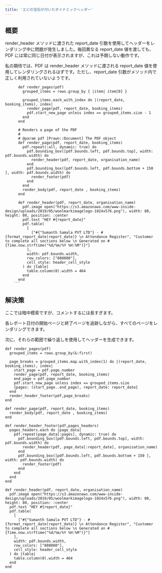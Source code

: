 ```yaml
---
title: 'エビの宝石が付いたダイナミックヘッダー'
---
```


## 概要
render_header メソッドに渡された report_date 引数を使用してヘッダーをレンダリング中に問題が発生しました。毎回異なる report_date 値を渡しても、PDF には常に同じ日付が表示されますが、これは予期しない動作です。

私の期待では、PDF は render_header メソッドに渡される report_date 値を使用してレンダリングされるはずです。ただし、report_date 引数がメソッド内で正しく利用されていないようです。

```
      def render_pages(pdf)
        grouped_items = rows.group_by { |item| item[0] }

        grouped_items.each_with_index do |(report_date, booking_items), index|
          render_page(pdf, report_date, booking_items)
          pdf.start_new_page unless index == grouped_items.size - 1
        end
      end

      # Renders a page of the PDF
      #
      # @param pdf [Prawn::Document] The PDF object
      def render_page(pdf, report_date, booking_items)
        pdf.repeat(:all, dynamic: true) do
          pdf.bounding_box([pdf.bounds.left, pdf.bounds.top], width: pdf.bounds.width) do
            render_header(pdf, report_date, organisation_name)
          end
          pdf.bounding_box([pdf.bounds.left, pdf.bounds.bottom + 150 ], width: pdf.bounds.width) do
            render_footer(pdf)
          end
        end
        render_body(pdf, report_date , booking_items)
      end

      def render_header(pdf, report_date, organisation_name)
        pdf.image open("https://s3.amazonaws.com/www-inside-design/uploads/2019/05/woolmarkimagelogo-1024x576.png"), width: 80, height: 80, position: :center
        pdf.text "HEY #{report_date}"
        pdf.table(
          [
            ["#{"Sumanth Samala PVT LTD"} - #{format_report_date(report_date)} \n Attendance Register", "Customer to complete all sections below \n Generated on #{Time.now.strftime("%d/%m/%Y %H:%M")}"]
          ],
          width: pdf.bounds.width,
          row_colors: ["808080"],
          cell_style: header_cell_style
        ) do |table|
          table.column(0).width = 464
        end
      end
    ```

```
## 解決策
ここでは暗中模索ですが、コメントするには長すぎます。

各レポート日付の開始ページと終了ページを追跡しながら、すべてのページをレンダリングできます。

次に、それらの範囲で繰り返しを使用してヘッダーを生成できます。

```
def render_pages(pdf)
  grouped_items = rows.group_by(&:first)

  page_breaks = grouped_items.map.with_index(1) do |(report_date, booking_items), index|
    start_page = pdf.page_number
    render_page(pdf, report_date, booking_items)
    end_page = pdf.page_number 
    pdf.start_new_page unless index == grouped_items.size
    {pages: (start_page..end_page), report_date: report_date}
  end
  render_header_footer(pdf,page_breaks)
end

def render_page(pdf, report_date, booking_items)
  render_body(pdf, report_date , booking_items)
end

def render_header_footer(pdf,pages_headers)
  pages_headers.each do |page_data|
    pdf.repeat(page_data[:pages], dynamic: true) do
      pdf.bounding_box([pdf.bounds.left, pdf.bounds.top], width: pdf.bounds.width) do
        render_header(pdf, page_data[:report_date], organisation_name)
      end
      pdf.bounding_box([pdf.bounds.left, pdf.bounds.bottom + 150 ], width: pdf.bounds.width) do
        render_footer(pdf)
      end
    end
  end
end 

def render_header(pdf, report_date, organisation_name)
  pdf.image open("https://s3.amazonaws.com/www-inside-design/uploads/2019/05/woolmarkimagelogo-1024x576.png"), width: 80, height: 80, position: :center
  pdf.text "HEY #{report_date}"
  pdf.table(
    [
      ["#{"Sumanth Samala PVT LTD"} - #{format_report_date(report_date)} \n Attendance Register", "Customer to complete all sections below \n Generated on #{Time.now.strftime("%d/%m/%Y %H:%M")}"]
    ],
    width: pdf.bounds.width,
    row_colors: ["808080"],
    cell_style: header_cell_style
  ) do |table|
    table.column(0).width = 464
  end
end

```
